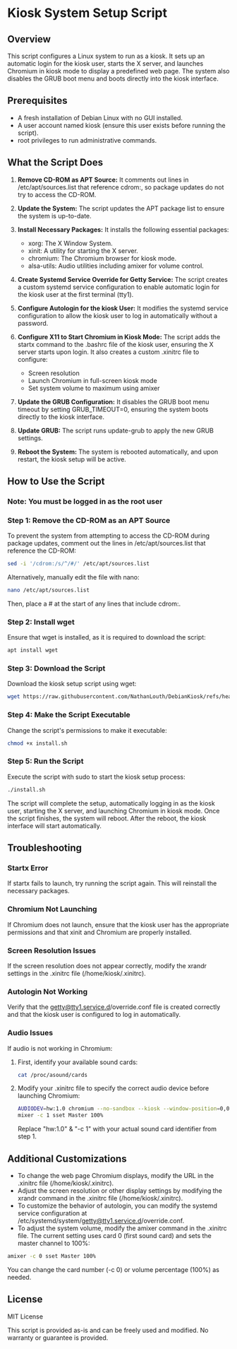 # Kiosk System Setup Script

## Overview
This script configures a Linux system to run as a kiosk. It sets up an automatic login for the kiosk user, starts the X server, and launches Chromium in kiosk mode to display a predefined web page. The system also disables the GRUB boot menu and boots directly into the kiosk interface.

## Prerequisites
- A fresh installation of Debian Linux with no GUI installed.
- A user account named kiosk (ensure this user exists before running the script).
- root privileges to run administrative commands.

## What the Script Does
1. **Remove CD-ROM as APT Source:**
   It comments out lines in /etc/apt/sources.list that reference cdrom:, so package updates do not try to access the CD-ROM.

2. **Update the System:**
   The script updates the APT package list to ensure the system is up-to-date.

3. **Install Necessary Packages:**
   It installs the following essential packages:
   - xorg: The X Window System.
   - xinit: A utility for starting the X server.
   - chromium: The Chromium browser for kiosk mode.
   - alsa-utils: Audio utilities including amixer for volume control.

4. **Create Systemd Service Override for Getty Service:**
   The script creates a custom systemd service configuration to enable automatic login for the kiosk user at the first terminal (tty1).

5. **Configure Autologin for the kiosk User:**
   It modifies the systemd service configuration to allow the kiosk user to log in automatically without a password.

6. **Configure X11 to Start Chromium in Kiosk Mode:**
   The script adds the startx command to the .bashrc file of the kiosk user, ensuring the X server starts upon login. It also creates a custom .xinitrc file to configure:
   - Screen resolution
   - Launch Chromium in full-screen kiosk mode
   - Set system volume to maximum using amixer

7. **Update the GRUB Configuration:**
   It disables the GRUB boot menu timeout by setting GRUB_TIMEOUT=0, ensuring the system boots directly to the kiosk interface.

8. **Update GRUB:**
   The script runs update-grub to apply the new GRUB settings.

9. **Reboot the System:**
   The system is rebooted automatically, and upon restart, the kiosk setup will be active.

## How to Use the Script

### Note: You must be logged in as the root user

### Step 1: Remove the CD-ROM as an APT Source
To prevent the system from attempting to access the CD-ROM during package updates, comment out the lines in /etc/apt/sources.list that reference the CD-ROM:

```bash
sed -i '/cdrom:/s/^/#/' /etc/apt/sources.list
```

Alternatively, manually edit the file with nano:

```bash
nano /etc/apt/sources.list
```

Then, place a # at the start of any lines that include cdrom:.

### Step 2: Install wget

Ensure that wget is installed, as it is required to download the script:

```bash
apt install wget
```

### Step 3: Download the Script

Download the kiosk setup script using wget:

```bash
wget https://raw.githubusercontent.com/NathanLouth/DebianKiosk/refs/heads/main/install.sh
```

### Step 4: Make the Script Executable

Change the script's permissions to make it executable:

```bash
chmod +x install.sh
```

### Step 5: Run the Script

Execute the script with sudo to start the kiosk setup process:

```bash
./install.sh
```

The script will complete the setup, automatically logging in as the kiosk user, starting the X server, and launching Chromium in kiosk mode. Once the script finishes, the system will reboot. After the reboot, the kiosk interface will start automatically.

## Troubleshooting

### Startx Error
If startx fails to launch, try running the script again. This will reinstall the necessary packages.

### Chromium Not Launching
If Chromium does not launch, ensure that the kiosk user has the appropriate permissions and that xinit and Chromium are properly installed.

### Screen Resolution Issues
If the screen resolution does not appear correctly, modify the xrandr settings in the .xinitrc file (/home/kiosk/.xinitrc).

### Autologin Not Working
Verify that the getty@tty1.service.d/override.conf file is created correctly and that the kiosk user is configured to log in automatically.

### Audio Issues
If audio is not working in Chromium:
1. First, identify your available sound cards:
   ```bash
   cat /proc/asound/cards
   ```
   
2. Modify your .xinitrc file to specify the correct audio device before launching Chromium:
   ```bash
   AUDIODEV=hw:1.0 chromium --no-sandbox --kiosk --window-position=0,0 --window-size=\$WIDTH,\$HEIGHT "https://example.com"
   mixer -c 1 sset Master 100%
   ```
   Replace "hw:1.0" & "-c 1" with your actual sound card identifier from step 1.

## Additional Customizations

* To change the web page Chromium displays, modify the URL in the .xinitrc file (/home/kiosk/.xinitrc).
* Adjust the screen resolution or other display settings by modifying the xrandr command in the .xinitrc file (/home/kiosk/.xinitrc).
* To customize the behavior of autologin, you can modify the systemd service configuration at /etc/systemd/system/getty@tty1.service.d/override.conf.
* To adjust the system volume, modify the amixer command in the .xinitrc file. The current setting uses card 0 (first sound card) and sets the master channel to 100%:

```bash
amixer -c 0 sset Master 100%
```

You can change the card number (-c 0) or volume percentage (100%) as needed.

## License
MIT License

This script is provided as-is and can be freely used and modified. No warranty or guarantee is provided.
